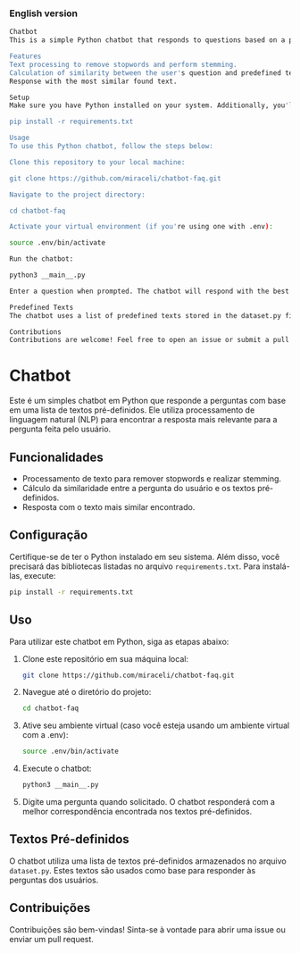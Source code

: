 ### English version

```bash
Chatbot
This is a simple Python chatbot that responds to questions based on a predefined list of texts. It uses natural language processing (NLP) to find the most relevant response to the user's question. The objective is to exemplify how an LLM works and the main NLP concepts.

Features
Text processing to remove stopwords and perform stemming.
Calculation of similarity between the user's question and predefined texts.
Response with the most similar found text.

Setup
Make sure you have Python installed on your system. Additionally, you'll need the libraries listed in the requirements.txt file. To install them, run:

pip install -r requirements.txt

Usage
To use this Python chatbot, follow the steps below:

Clone this repository to your local machine:

git clone https://github.com/miraceli/chatbot-faq.git

Navigate to the project directory:

cd chatbot-faq

Activate your virtual environment (if you're using one with .env):

source .env/bin/activate

Run the chatbot:

python3 __main__.py

Enter a question when prompted. The chatbot will respond with the best match found in the predefined texts.

Predefined Texts
The chatbot uses a list of predefined texts stored in the dataset.py file. These texts serve as a basis for responding to user questions.

Contributions
Contributions are welcome! Feel free to open an issue or submit a pull request.
```

# Chatbot

Este é um simples chatbot em Python que responde a perguntas com base em uma lista de textos pré-definidos. Ele utiliza processamento de linguagem natural (NLP) para encontrar a resposta mais relevante para a pergunta feita pelo usuário.

## Funcionalidades

- Processamento de texto para remover stopwords e realizar stemming.
- Cálculo da similaridade entre a pergunta do usuário e os textos pré-definidos.
- Resposta com o texto mais similar encontrado.

## Configuração

Certifique-se de ter o Python instalado em seu sistema. Além disso, você precisará das bibliotecas listadas no arquivo `requirements.txt`. Para instalá-las, execute:

```bash
pip install -r requirements.txt
```

## Uso

Para utilizar este chatbot em Python, siga as etapas abaixo:

1. Clone este repositório em sua máquina local:

   ```bash
   git clone https://github.com/miraceli/chatbot-faq.git
   ```

2. Navegue até o diretório do projeto:

   ```bash
   cd chatbot-faq
   ```

3. Ative seu ambiente virtual (caso você esteja usando um ambiente virtual com a .env):

   ```bash
   source .env/bin/activate
   ```

4. Execute o chatbot:

   ```bash
   python3 __main__.py
   ```

5. Digite uma pergunta quando solicitado. O chatbot responderá com a melhor correspondência encontrada nos textos pré-definidos.

## Textos Pré-definidos

O chatbot utiliza uma lista de textos pré-definidos armazenados no arquivo `dataset.py`. Estes textos são usados como base para responder às perguntas dos usuários.

## Contribuições

Contribuições são bem-vindas! Sinta-se à vontade para abrir uma issue ou enviar um pull request.
